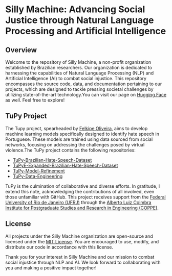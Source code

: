 # Silly Machine: Advancing Social Justice through Natural Language Processing and Artificial Intelligence

## Overview
Welcome to the repository of Silly Machine, a non-profit organization established by Brazilian researchers. Our organization is dedicated to harnessing the capabilities of Natural Language Processing (NLP) and Artificial Intelligence (AI) to combat social injustice. This repository encompasses the source code, data, and documentation pertaining to our projects, which are designed to tackle pressing societal challenges by utilizing state-of-the-art technology.You can visit our  page on [Hugging Face](https://huggingface.co/Silly-Machine)  as well. Feel free to explore!
## TuPy Project 
The Tupy project, spearheaded by [Felkipe Oliveira](https://github.com/FelipeRamosOliveira), aims to develop machine learning models specifically designed to identify hate speech in Portuguese. These models are trained using data sourced from social networks, focusing on addressing the challenges posed by virtual violence.The TuPy project contains the following repositories:
* [TuPy-Brazilian-Hate-Speech-Dataset](https://github.com/Silly-Machine/TuPy-Brazilian-Hate-Speech-Dataset)
* [TuPyE-Expanded-Brazilian-Hate-Speech-Dataset](https://github.com/Silly-Machine/TuPyE-Expanded-Brazilian-Hate-Speech-Dataset)
* [TuPy-Model-Refinement](https://github.com/Silly-Machine/TuPy-Model-Refinement)
* [TuPy-Data-Engineering](https://github.com/Silly-Machine/TuPy-Data-Engineering)


TuPy is the culmination of collaborative and diverse efforts. In gratitude, I extend this note, acknowledging the contributions of all involved, even those unfamiliar with GitHub. This project receives support from the [Federal University of Rio de Janeiro (UFRJ)](https://ufrj.br/) through the [Alberto Luiz Coimbra Institute for Postgraduate Studies and Research in Engineering (COPPE)](https://coppe.ufrj.br/).


## License
All projects under the Silly Machine organization are open-source and licensed under the [MIT License](LICENSE). You are encouraged to use, modify, and distribute our code in accordance with this license.

Thank you for your interest in Silly Machine and our mission to combat social injustice through NLP and AI. We look forward to collaborating with you and making a positive impact together!
